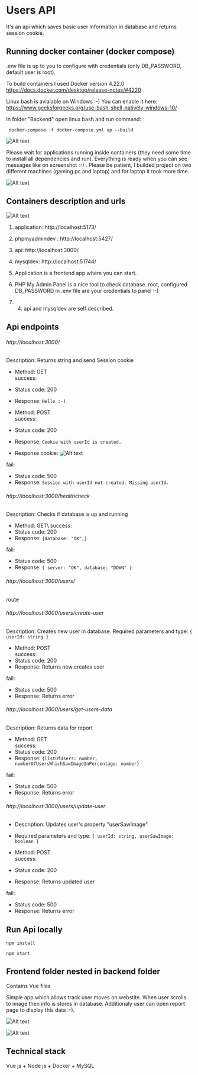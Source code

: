   

# Users API

  
It's an api which saves basic user information in database and returns session cookie. 


  
## Running docker container (docker compose)

.env file is up to you to configure with credentials (only DB_PASSWORD, default user is root).

To build containers I used Docker version 4.22.0
https://docs.docker.com/desktop/release-notes/#4220

  
Linux bash is avialable on Windows :-) 
You can enable it here: https://www.geeksforgeeks.org/use-bash-shell-natively-windows-10/

In folder "Backend" open linux bash and run command:


```
 docker-compose -f docker-compose.yml up --build
```
![Alt text](<Zrzut ekranu 2023-08-27 020737.png>)

Please wait for applications running inside containers (they need some time to install all dependencies and run). 
Everything is ready when you can see messages like on screenshot :-) . Please be patient, I builded project on two different machines (gaming pc and laptop) and for laptop it took more time. 
  
![Alt text](<Zrzut ekranu 2023-08-27 004913.png>)


## Containers description and urls

![Alt text](<Zrzut ekranu 2023-08-27 012159.png>)


1. application: http://localhost:5173/
2. phpmyadmindev : http://localhost:5427/
3. api: http://localhost:3000/
4. mysqldev: http://localhost:51744/


1. Application is a frontend app where you can start.
2. PHP My Admin Panel is a nice tool to check database. root, configured DB_PASSWORD in .env file are your credentials to panel :-)
3. 4. api and mysqldev are self described.


## Api endpoints

###### http://localhost:3000/ 
Description: Returns string and send Session cookie

- Method: GET\
success:
- Status code: 200
- Response: `Hello :-)`

- Method: POST\
success: 
- Status code: 200
- Response: `Cookie with userId is created.`
- Response cookie:
![Alt text](<Zrzut ekranu 2023-08-27 011619.png>)

fail:
- Status code: 500
- Response: `Session with userId not created. Missing userId.`


###### http://localhost:3000/healthcheck
Description: Checks if database is up and running

- Method: GET\ 
success:
- Status code: 200
- Response: `{database: "OK",}`

fail:
- Status code: 500
- Response: `{ server: "OK", database: "DOWN" }`


###### http://localhost:3000/users/
route


###### http://localhost:3000/users/create-user
Description: Creates new user in database. 
Required parameters and type:
`{ userId: string }`


- Method: POST\
success:
- Status code: 200
- Response: Returns new creates user

fail: 
- Status code: 500
- Response: Returns error


###### http://localhost:3000/users/get-users-data
Description: Returns data for report

- Method: GET\
success:
- Status code: 200
- Response: `{listOfUsers: number, numberOfUsersWhichSawImageInPercentage: number}`

fail: 
- Status code: 500
- Response: Returns error

###### http://localhost:3000/users/update-user
- Description: Updates user's property "userSawImage".
- Required parameters and type:
`{ userId: string, userSawImage: boolean }`

- Method: POST\
success:
- Status code: 200
- Response: Returns updated user

fail: 
- Status code: 500
- Response: Returns error


## Run Api locally


```
npm install
```

```
npm start
```


## Frontend folder nested in backend folder

Contains Vue files 

Simple app which allows track user moves on webstite. 
When user scrolls to image then info is stores in database. 
Additionaly user can open report page to display this data :-).

![Alt text](<Zrzut ekranu 2023-08-27 015212.png>)


![Alt text](<Zrzut ekranu 2023-08-27 015220.png>)


## Technical stack 


Vue js + Node js + Docker + MySQL

